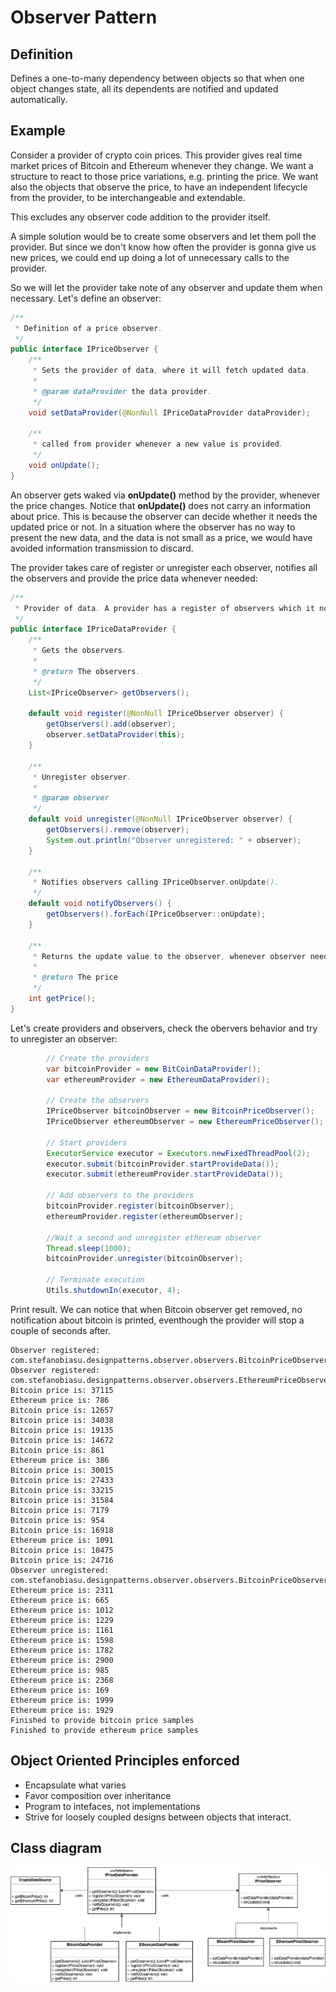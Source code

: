 
# Observer Pattern

## Definition

Defines a one-to-many dependency between objects so that when one object changes state, all its dependents are notified 
and updated automatically.

## Example

Consider a provider of crypto coin prices. This provider gives real time market prices of Bitcoin and Ethereum whenever they 
change. We want a structure to react to those price variations, e.g. printing the price. We want also the objects that 
observe the price, to have an independent lifecycle from the provider, to be interchangeable and extendable.

This excludes any observer code addition to the provider itself. 

A simple solution would be to create some observers and let them
poll the provider. But since we don't know how often the provider is gonna give us new prices, we could end up doing a 
lot of unnecessary calls to the provider.

So we will let the provider take note of any observer and update them when necessary.
 Let's define an observer:
```java
/**
 * Definition of a price observer.
 */
public interface IPriceObserver {
    /**
     * Sets the provider of data, where it will fetch updated data.
     *
     * @param dataProvider the data provider.
     */
    void setDataProvider(@NonNull IPriceDataProvider dataProvider);

    /**
     * called from provider whenever a new value is provided.
     */
    void onUpdate();
}
```

An observer gets waked via **onUpdate()** method by the provider, whenever the price changes. Notice that **onUpdate()** 
does not carry an information about price. This is because the observer can decide whether it needs the updated price
or not. In a situation where the observer has no way to present the new data, and the data is not small as a price, we 
would have avoided information transmission to discard.

The provider takes care of register or unregister each observer, notifies all the observers and provide the price data 
whenever needed: 

```java
/**
 * Provider of data. A provider has a register of observers which it notifies at a specific pace.
 */
public interface IPriceDataProvider {
    /**
     * Gets the observers.
     *
     * @return The observers.
     */
    List<IPriceObserver> getObservers();

    default void register(@NonNull IPriceObserver observer) {
        getObservers().add(observer);
        observer.setDataProvider(this);
    }

    /**
     * Unregister observer.
     *
     * @param observer
     */
    default void unregister(@NonNull IPriceObserver observer) {
        getObservers().remove(observer);
        System.out.println("Observer unregistered: " + observer);
    }

    /**
     * Notifies observers calling IPriceObserver.onUpdate().
     */
    default void notifyObservers() {
        getObservers().forEach(IPriceObserver::onUpdate);
    }

    /**
     * Returns the update value to the observer, whenever observer needs it.
     *
     * @return The price
     */
    int getPrice();
}
```

Let's create providers and observers, check the obervers behavior and try to unregister an observer:  

```java
        // Create the providers
        var bitcoinProvider = new BitCoinDataProvider();
        var ethereumProvider = new EthereumDataProvider();

        // Create the observers
        IPriceObserver bitcoinObserver = new BitcoinPriceObserver();
        IPriceObserver ethereumObserver = new EthereumPriceObserver();

        // Start providers
        ExecutorService executor = Executors.newFixedThreadPool(2);
        executor.submit(bitcoinProvider.startProvideData());
        executor.submit(ethereumProvider.startProvideData());

        // Add observers to the providers
        bitcoinProvider.register(bitcoinObserver);
        ethereumProvider.register(ethereumObserver);

        //Wait a second and unregister ethereum observer
        Thread.sleep(1000);
        bitcoinProvider.unregister(bitcoinObserver);

        // Terminate execution
        Utils.shutdownIn(executor, 4);
```

Print result. We can notice that when Bitcoin observer get removed, no notification about bitcoin is printed, eventhough
the provider will stop a couple of seconds after.

```
Observer registered: com.stefanobiasu.designpatterns.observer.observers.BitcoinPriceObserver@4cb2c100
Observer registered: com.stefanobiasu.designpatterns.observer.observers.EthereumPriceObserver@6fb554cc
Bitcoin price is: 37115
Ethereum price is: 786
Bitcoin price is: 12657
Bitcoin price is: 34038
Bitcoin price is: 19135
Bitcoin price is: 14672
Bitcoin price is: 861
Ethereum price is: 386
Bitcoin price is: 30015
Bitcoin price is: 27433
Bitcoin price is: 33215
Bitcoin price is: 31584
Bitcoin price is: 7179
Bitcoin price is: 954
Bitcoin price is: 16918
Ethereum price is: 1091
Bitcoin price is: 10475
Bitcoin price is: 24716
Observer unregistered: com.stefanobiasu.designpatterns.observer.observers.BitcoinPriceObserver@4cb2c100
Ethereum price is: 2311
Ethereum price is: 665
Ethereum price is: 1012
Ethereum price is: 1229
Ethereum price is: 1161
Ethereum price is: 1598
Ethereum price is: 1782
Ethereum price is: 2900
Ethereum price is: 985
Ethereum price is: 2368
Ethereum price is: 169
Ethereum price is: 1999
Ethereum price is: 1929
Finished to provide bitcoin price samples
Finished to provide ethereum price samples

```
## Object Oriented Principles enforced

* Encapsulate what varies
* Favor composition over inheritance
* Program to intefaces, not implementations
* Strive for loosely coupled designs between objects that interact.

## Class diagram

![alt text](./etc/observer.png "Observer")
